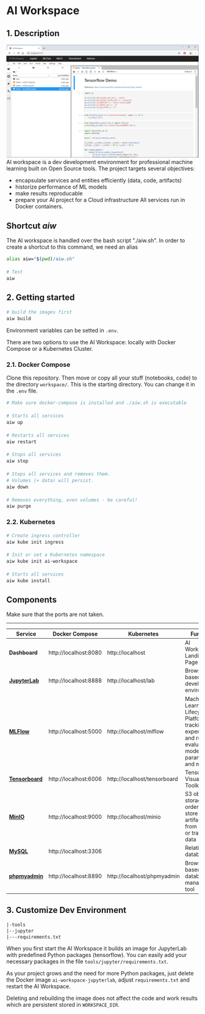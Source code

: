 # AI Workspace

## 1. Description 

![AI Workspace Dashboard](./tools/dashboard/dashboard.png)
<br>
AI workspace is a dev development environment for professional machine learning built on Open Source tools. The project targets several objectives:
- encapsulate services and entities efficiently (data, code, artifacts)
- historize performance of ML models
- make results reproducable
- prepare your AI project for a Cloud infrastructure
All services run in Docker containers. 

## Shortcut *aiw*

The AI workspace is handled over the bash script "./aiw.sh". In order to create a shortcut to this command, we need an alias

```bash
alias aiw="$(pwd)/aiw.sh"

# Test
aiw
``` 

## 2. Getting started

```bash
# build the images first
aiw build
```

Environment variables can be setted in ``.env``.<br>
 
There are two options to use the AI Workspace: locally with Docker Compose or a Kubernetes Cluster.

### 2.1. Docker Compose

Clone this repository. Then move or copy all your stuff (notebooks, code) to the directory ``workspace/``. This is the starting directory. You can change it in the ``.env`` file.

```bash
# Make sure docker-compose is installed and ./aiw.sh is executable

# Starts all services
aiw up

# Restarts all services
aiw restart

# Stops all services
aiw stop

# Stops all services and removes them.
# Volumes (+ data) will persist.
aiw down

# Removes everything, even volumes - be careful!
aiw purge
```


### 2.2. Kubernetes

```bash
# Create ingress controller
aiw kube init ingress

# Init or set a Kubernetes namespace
aiw kube init ai-workspace

# Starts all services
aiw kube install
```

## Components 
Make sure that the ports are not taken.<br>

---
|Service|Docker Compose|Kubernetes|Function|
|-|-|-|-|
|**Dashboard**|http://localhost:8080 |http://localhost |AI Workspace Landing Page|
|**[JupyterLab](https://github.com/jupyterlab/jupyterlab)**|http://localhost:8888 |http://localhost/lab|Browser-based development environment|
|**[MLFlow](https://github.com/mlflow/mlflow)**|http://localhost:5000 |http://localhost/mlflow|Machine Learning Lifecycle Platform for tracking experiments and runs, evaluating models, parameters and metrics|
|**[Tensorboard](https://github.com/tensorflow/tensorboard)**|http://localhost:6006 |http://localhost/tensorboard|TensorFlow's Visualization Toolkit|
|**[MinIO](https://github.com/minio/minio)**|http://localhost:9000 |http://localhost/minio|S3 object storage in order to store artifacts from MLFlow or training data|
|**[MySQL](https://github.com/mysql/mysql-server)**|http://localhost:3306 ||Relational database|
|**[phpmyadmin](https://github.com/phpmyadmin/phpmyadmin)**|http://localhost:8890 |http://localhost/phpmyadmin|Browser-based database management tool|

## 3. Customize Dev Environment

```
|-tools
|--jupyter
|---requirements.txt
```

When you first start the AI Workspace it builds an image for JupyterLab with predefined Python packages (tensorflow). You can easily add your necessary packages in the file ``tools/jupyter/requirements.txt``.

As your project grows and the need for more Python packages, just delete the Docker image ``ai-workspace-jupyterlab``, adjust ``requirements.txt`` and restart the AI Workspace.

Deleting and rebuilding the image does not affect the code and work results which are persistent stored in ``WORKSPACE_DIR``.
